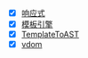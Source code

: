 
- [x] [响应式](reactvie/README.md)
- [x] [模板引擎](templateEngine/README.md)
- [x] [TemplateToAST](templateToAST/README.md)
- [x] [vdom](vdom/README.md)